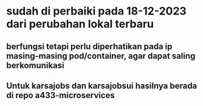 # sudah di perbaiki pada 18-12-2023 dari perubahan lokal terbaru

## berfungsi tetapi perlu diperhatikan pada ip masing-masing pod/container, agar dapat saling berkomunikasi 

## Untuk karsajobs dan karsajobsui hasilnya berada di repo a433-microservices
